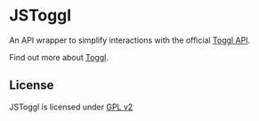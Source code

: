 JSToggl
=======

An API wrapper to simplify interactions with the official [Toggl API](https://github.com/toggl/toggl_api_docs).

Find out more about [Toggl](https://toggl.com/).



License
-------

JSToggl is licensed under [GPL v2](https://github.com/simonwillcock/jstoggl/blob/master/LICENSE.txt)